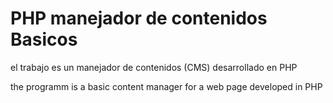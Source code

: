 # PHP manejador de contenidos Basicos
el trabajo es un manejador de contenidos (CMS) desarrollado en PHP

the programm is a basic content manager for a web page developed in PHP
